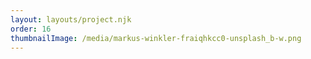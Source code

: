 ```yaml
---
layout: layouts/project.njk
order: 16
thumbnailImage: /media/markus-winkler-fraiqhkcc0-unsplash_b-w.png
---
```

